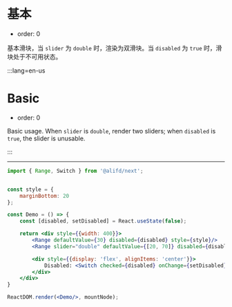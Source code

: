 # 基本

- order: 0

基本滑块，当 `slider` 为 `double` 时，渲染为双滑块。当 `disabled` 为 `true` 时，滑块处于不可用状态。

:::lang=en-us
# Basic

- order: 0

Basic usage. When `slider` is `double`, render two sliders; when `disabled` is `true`, the slider is unusable.

:::


---

````jsx
import { Range, Switch } from '@alifd/next';


const style = {
    marginBottom: 20
};

const Demo = () => {
    const [disabled, setDisabled] = React.useState(false);

    return <div style={{width: 400}}>
        <Range defaultValue={30} disabled={disabled} style={style}/>
        <Range slider="double" defaultValue={[20, 70]} disabled={disabled} style={style}/>

        <div style={{display: 'flex', alignItems: 'center'}}>
            Disabled: <Switch checked={disabled} onChange={setDisabled}/>
        </div>
    </div>
}

ReactDOM.render(<Demo/>, mountNode);
````
